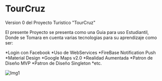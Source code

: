 # TourCruz
Version 0 del Proyecto Turistico "TourCruz"

El presente Proyecto se presenta como una Guia para uso Estudiantil, Donde se Tomara en cuenta varias tecnologias para su aprendizaje como ser:

*Login con Facebook
*Uso de WebServices
*FireBase Notification Push
*Material Design
*Google Maps v2.0
*Realidad Aumentada
*Patron de Diseño MVP
*Patron de Diseño Singleton
*etc.

![Img1](http://zulu-software.com/ECommerce/Content/Products/12.jpg)
